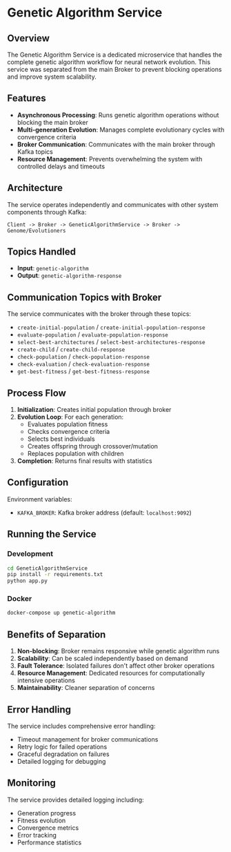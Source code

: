 # Genetic Algorithm Service

## Overview

The Genetic Algorithm Service is a dedicated microservice that handles the complete genetic algorithm workflow for neural network evolution. This service was separated from the main Broker to prevent blocking operations and improve system scalability.

## Features

- **Asynchronous Processing**: Runs genetic algorithm operations without blocking the main broker
- **Multi-generation Evolution**: Manages complete evolutionary cycles with convergence criteria
- **Broker Communication**: Communicates with the main broker through Kafka topics
- **Resource Management**: Prevents overwhelming the system with controlled delays and timeouts

## Architecture

The service operates independently and communicates with other system components through Kafka:

```
Client -> Broker -> GeneticAlgorithmService -> Broker -> Genome/Evolutioners
```

## Topics Handled

- **Input**: `genetic-algorithm`
- **Output**: `genetic-algorithm-response`

## Communication Topics with Broker

The service communicates with the broker through these topics:

- `create-initial-population` / `create-initial-population-response`
- `evaluate-population` / `evaluate-population-response`
- `select-best-architectures` / `select-best-architectures-response`
- `create-child` / `create-child-response`
- `check-population` / `check-population-response`
- `check-evaluation` / `check-evaluation-response`
- `get-best-fitness` / `get-best-fitness-response`

## Process Flow

1. **Initialization**: Creates initial population through broker
2. **Evolution Loop**: For each generation:
   - Evaluates population fitness
   - Checks convergence criteria
   - Selects best individuals
   - Creates offspring through crossover/mutation
   - Replaces population with children
3. **Completion**: Returns final results with statistics

## Configuration

Environment variables:
- `KAFKA_BROKER`: Kafka broker address (default: `localhost:9092`)

## Running the Service

### Development
```bash
cd GeneticAlgorithmService
pip install -r requirements.txt
python app.py
```

### Docker
```bash
docker-compose up genetic-algorithm
```

## Benefits of Separation

1. **Non-blocking**: Broker remains responsive while genetic algorithm runs
2. **Scalability**: Can be scaled independently based on demand
3. **Fault Tolerance**: Isolated failures don't affect other broker operations
4. **Resource Management**: Dedicated resources for computationally intensive operations
5. **Maintainability**: Cleaner separation of concerns

## Error Handling

The service includes comprehensive error handling:
- Timeout management for broker communications
- Retry logic for failed operations
- Graceful degradation on failures
- Detailed logging for debugging

## Monitoring

The service provides detailed logging including:
- Generation progress
- Fitness evolution
- Convergence metrics
- Error tracking
- Performance statistics
